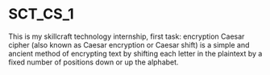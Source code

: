 # SCT_CS_1
This is my skillcraft technology internship, first task: encryption
Caesar cipher (also known as Caesar encryption or Caesar shift) is a simple and ancient method of encrypting text by shifting each letter in the plaintext by a fixed number of positions down or up the alphabet.
